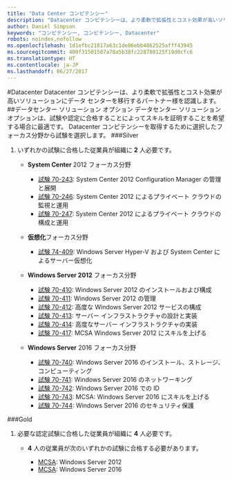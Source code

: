 ```yaml
---
title: "Data Center コンピテンシー"
description: "Datacenter コンピテンシーは、より柔軟で拡張性とコスト効果が高いソリューションにデータ センターを移行するパートナー様を認識します。"
author: Daniel Simpson
keywords: "コンピテンシー, コンピテンシー, Datacenter"
robots: noindex,nofollow
ms.openlocfilehash: 1d1efbc21817a63c1de86ebb4862525afff43945
ms.sourcegitcommit: 400f31501507a78a5b38fc228780125f19d0cfc6
ms.translationtype: HT
ms.contentlocale: ja-JP
ms.lasthandoff: 06/27/2017
---
```

#<a name="datacenter"></a>Datacenter
Datacenter コンピテンシーは、より柔軟で拡張性とコスト効果が高いソリューションにデータ センターを移行するパートナー様を認識します。
##<a name="datacenter-solutions-option"></a>データセンター ソリューション オプション
データセンター ソリューション オプションは、試験や認定に合格することによってスキルを証明することを希望する場合に最適です。 Datacenter コンピテンシーを取得するために選択したフォーカス分野から試験を選択します。
###<a name="silver"></a>Silver
1. いずれかの試験に合格した従業員が組織に **2** 人必要です。

    - **System Center** 2012 フォーカス分野

        - [試験 70-243](https://www.microsoft.com/en-us/learning/exam-70-243.aspx): System Center 2012 Configuration Manager の管理と展開
        - [試験 70-246](https://www.microsoft.com/en-us/learning/exam-70-246.aspx): System Center 2012 によるプライベート クラウドの監視と運用
        - [試験 70-247](https://www.microsoft.com/en-us/learning/exam-70-247.aspx): System Center 2012 によるプライベート クラウドの構成と運用

    - **仮想化**フォーカス分野

        - [試験 74-409](https://www.microsoft.com/en-us/learning/exam-74-409.aspx): Windows Server Hyper-V および System Center によるサーバー仮想化

    - **Windows Server 2012** フォーカス分野

        - [試験 70-410](https://www.microsoft.com/en-us/learning/exam-70-410.aspx): Windows Server 2012 のインストールおよび構成
        - [試験 70-411](https://www.microsoft.com/en-us/learning/exam-70-411.aspx): Windows Server 2012 の管理
        - [試験 70-412](https://www.microsoft.com/en-us/learning/exam-70-412.aspx): 高度な Windows Server 2012 サービスの構成
        - [試験 70-413](https://www.microsoft.com/en-us/learning/exam-70-413.aspx): サーバー インフラストラクチャの設計と実装
        - [試験 70-414](https://www.microsoft.com/en-us/learning/exam-70-414.aspx): 高度なサーバー インフラストラクチャの実装
        - [試験 70-417](https://www.microsoft.com/en-us/learning/exam-70-417.aspx): MCSA Windows Server 2012 にスキルを上げる

    - **Windows Server** 2016 フォーカス分野
        - [試験 70-740](https://www.microsoft.com/en-us/learning/exam-70-740.aspx): Windows Server 2016 のインストール、ストレージ、コンピューティング
        - [試験 70-741](https://www.microsoft.com/en-us/learning/exam-70-741.aspx): Windows Server 2016 のネットワーキング
        - [試験 70-742](https://www.microsoft.com/en-us/learning/exam-70-742.aspx): Windows Server 2016 での ID
        - [試験 70-743](https://www.microsoft.com/en-us/learning/exam-70-743.aspx): MCSA: Windows Server 2016 にスキルを上げる
        - [試験 70-744](https://www.microsoft.com/en-us/learning/exam-70-744.aspx): Windows Server 2016 のセキュリティ保護

###<a name="gold"></a>Gold
1. 必要な認定試験に合格した従業員が組織に **4** 人必要です。

    - **4** 人の従業員が次のいずれかの試験に合格する必要があります。

        - [MCSA](https://www.microsoft.com/en-us/learning/mcsa-windows-server-certification.aspx): Windows Server 2012
        - [MCSA](https://www.microsoft.com/en-us/learning/mcsa-windows-server-2016-certification.aspx): Windows Server 2016
